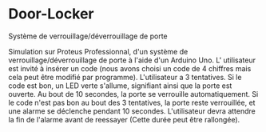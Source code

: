 # Door-Locker
Système de verrouillage/déverrouillage de porte

Simulation sur Proteus Professionnal, d'un système de verrouillage/déverrouillage de porte à l'aide d'un Arduino Uno.
L' utilisateur est invité à insérer un code (nous avons choisi un code de 4 chiffres mais cela peut être modifié par programme). L'utilisateur a 3 tentatives.
Si le code est bon, un LED verte s'allume, signifiant ainsi que la porte est ouverte. Au bout de 10 secondes, la porte se verrouille automatiquement.
Si le code n'est pas bon au bout des 3 tentatives, la porte reste verrouillée, et une alarme se déclenche pendant 10 secondes. L'utilisateur devra attendre la fin de l'alarme avant de  reessayer (Cette durée peut être rallongée).
